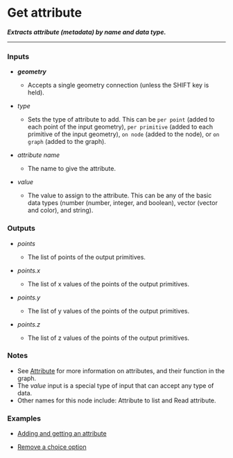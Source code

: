 # Get attribute

**_Extracts attribute (metadata) by name and data type._**

---


### Inputs

* **_geometry_**

  * Accepts a single geometry connection (unless the SHIFT key is held).

* _type_

  * Sets the type of attribute to add. This can be `per point` (added to each point of the input geometry), `per primitive` (added to each primitive of the input geometry), `on node` (added to the node), or `on graph` (added to the graph).

* _attribute name_

  * The name to give the attribute.

* _value_

  * The value to assign to the attribute. This can be any of the basic data types (number (number, integer, and boolean), vector (vector and color), and string).


### Outputs

* _points_

  * The list of points of the output primitives.

* _points.x_

  * The list of x values of the points of the output primitives.

* _points.y_

  * The list of y values of the points of the output primitives.

* _points.z_

  * The list of z values of the points of the output primitives.


### Notes



* See [Attribute](/concepts/GeneralConcepts/attribute.md) for more information on attributes, and their function in the graph.
* The _value_ input is a special type of input that can accept any type of data.
* Other names for this node include: Attribute to list and Read attribute.


### Examples



* <a href="https://creator.trimble.com/graph?assetURI=whp:dc99eca7-c20c-4256-8fc2-d505f2e00029&version=latest" target="_blank">Adding and getting an attribute</a>

* <a href="https://creator.trimble.com/graph?assetURI=whp:a196c0b4-b55c-4601-a8ae-54a2a5dca83c&version=latest" target="_blank">Remove a choice option</a>